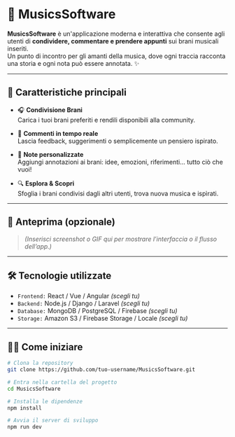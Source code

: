 # 🎵 MusicsSoftware

**MusicsSoftware** è un'applicazione moderna e interattiva che consente agli utenti di **condividere, commentare e prendere appunti** sui brani musicali inseriti.  
Un punto di incontro per gli amanti della musica, dove ogni traccia racconta una storia e ogni nota può essere annotata. ✨

---

## 🚀 Caratteristiche principali

- 🎧 **Condivisione Brani**  
  Carica i tuoi brani preferiti e rendili disponibili alla community.

- 💬 **Commenti in tempo reale**  
  Lascia feedback, suggerimenti o semplicemente un pensiero ispirato.

- 📝 **Note personalizzate**  
  Aggiungi annotazioni ai brani: idee, emozioni, riferimenti... tutto ciò che vuoi!

- 🔍 **Esplora & Scopri**  
  Sfoglia i brani condivisi dagli altri utenti, trova nuova musica e ispìrati.

---

## 📸 Anteprima (opzionale)
> *(Inserisci screenshot o GIF qui per mostrare l’interfaccia o il flusso dell’app.)*

---

## 🛠️ Tecnologie utilizzate

- `Frontend:` React / Vue / Angular *(scegli tu)*
- `Backend:` Node.js / Django / Laravel *(scegli tu)*
- `Database:` MongoDB / PostgreSQL / Firebase *(scegli tu)*
- `Storage:` Amazon S3 / Firebase Storage / Locale *(scegli tu)*

---

## 🧑‍💻 Come iniziare

```bash
# Clona la repository
git clone https://github.com/tuo-username/MusicsSoftware.git

# Entra nella cartella del progetto
cd MusicsSoftware

# Installa le dipendenze
npm install

# Avvia il server di sviluppo
npm run dev
